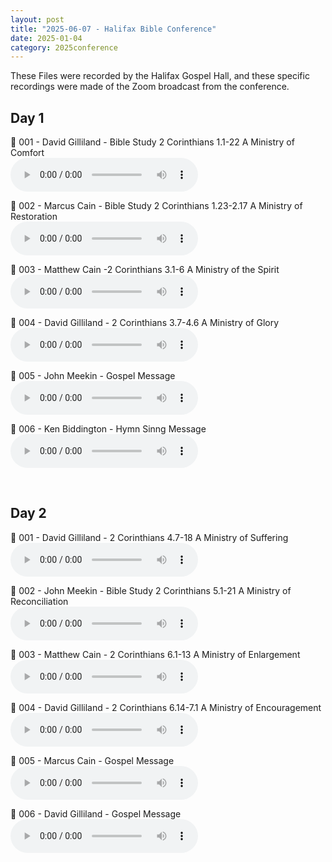 ```yaml
---
layout: post
title: "2025-06-07 - Halifax Bible Conference"
date: 2025-01-04
category: 2025conference
---
```


These Files were recorded by the Halifax Gospel Hall, and these specific recordings were made of the Zoom broadcast from the conference. 


## Day 1

<p>
🎵 001 - David Gilliland - Bible Study 2 Corinthians 1.1-22 A Ministry of Comfort <br>
<audio controls>
  <source src="https://archive.org/download/2025-gospel-conference-audio/2025-06-07%20-%20Halifax%20Bible%20Conference/2025-06-07%20-%20Halifax%20Bible%20Conference%20-%20001%20-%20David%20Gilliland%20-%20Bible%20Study%202%20Corinthians%201.1-22%20A%20Ministry%20of%20Comfort.mp3" type="audio/mpeg">
  Your browser does not support the audio element.
</audio>
</p>
<p>
🎵 002 - Marcus Cain - Bible Study 2 Corinthians 1.23-2.17 A Ministry of Restoration <br>
<audio controls>
  <source src="https://archive.org/download/2025-gospel-conference-audio/2025-06-07%20-%20Halifax%20Bible%20Conference/2025-06-07%20-%20Halifax%20Bible%20Conference%20-%20002%20-%20Marcus%20Cain%20-%20Bible%20Study%202%20Corinthians%201.23-2.17%20A%20Ministry%20of%20Restoration.mp3" type="audio/mpeg">
  Your browser does not support the audio element.
</audio>
</p>
<p>
🎵 003 - Matthew Cain -2 Corinthians 3.1-6 A Ministry of the Spirit <br>
<audio controls>
  <source src="https://archive.org/download/2025-gospel-conference-audio/2025-06-07%20-%20Halifax%20Bible%20Conference/2025-06-07%20-%20Halifax%20Bible%20Conference%20-%20003%20-%20Matthew%20Cain%20-2%20Corinthians%203.1-6%20A%20Ministry%20of%20the%20Spirit.mp3" type="audio/mpeg">
  Your browser does not support the audio element.
</audio>
</p>
<p>
🎵 004 - David Gilliland - 2 Corinthians 3.7-4.6 A Ministry of Glory <br>
<audio controls>
  <source src="https://archive.org/download/2025-gospel-conference-audio/2025-06-07%20-%20Halifax%20Bible%20Conference/2025-06-07%20-%20Halifax%20Bible%20Conference%20-%20004%20-%20David%20Gilliland%20-%202%20Corinthians%203.7-4.6%20A%20Ministry%20of%20Glory.mp3" type="audio/mpeg">
  Your browser does not support the audio element.
</audio>
</p>
<p>
🎵 005 - John Meekin - Gospel Message <br>
<audio controls>
  <source src="https://archive.org/download/2025-gospel-conference-audio/2025-06-07%20-%20Halifax%20Bible%20Conference/2025-06-07%20-%20Halifax%20Bible%20Conference%20-%20005%20-%20John%20Meekin%20-%20Gospel%20Message.mp3" type="audio/mpeg">
  Your browser does not support the audio element.
</audio>
</p>
<p>
🎵 006 - Ken Biddington - Hymn Sinng Message <br>
<audio controls>
  <source src="https://archive.org/download/2025-gospel-conference-audio/2025-06-07%20-%20Halifax%20Bible%20Conference/2025-06-07%20-%20Halifax%20Bible%20Conference%20-%20006%20-%20Ken%20Biddington%20-%20Hymn%20Sinng%20Message.mp3" type="audio/mpeg">
  Your browser does not support the audio element.
</audio>
</p>
<BR>

## Day 2

<p>
🎵 001 - David Gilliland - 2 Corinthians 4.7-18 A Ministry of Suffering <br>
<audio controls>
  <source src="https://archive.org/download/2025-gospel-conference-audio/2025-06-07%20-%20Halifax%20Bible%20Conference/2025-06-08%20-%20Halifax%20Bible%20Conference%20-%20001%20-%20David%20Gilliland%20-%202%20Corinthians%204.7-18%20A%20Ministry%20of%20Suffering.mp3" type="audio/mpeg">
  Your browser does not support the audio element.
</audio>
</p>
<p>
🎵 002 - John Meekin - Bible Study 2 Corinthians 5.1-21 A Ministry of Reconciliation <br>
<audio controls>
  <source src="https://archive.org/download/2025-gospel-conference-audio/2025-06-07%20-%20Halifax%20Bible%20Conference/2025-06-08%20-%20Halifax%20Bible%20Conference%20-%20002%20-%20John%20Meekin%20-%20Bible%20Study%202%20Corinthians%205.1-21%20A%20Ministry%20of%20Reconciliation.mp3" type="audio/mpeg">
  Your browser does not support the audio element.
</audio>
</p>
<p>
🎵 003 - Matthew Cain - 2 Corinthians 6.1-13 A Ministry of Enlargement <br>
<audio controls>
  <source src="https://archive.org/download/2025-gospel-conference-audio/2025-06-07%20-%20Halifax%20Bible%20Conference/2025-06-08%20-%20Halifax%20Bible%20Conference%20-%20003%20-%20Matthew%20Cain%20-%202%20Corinthians%206.1-13%20A%20Ministry%20of%20Enlargement.mp3" type="audio/mpeg">
  Your browser does not support the audio element.
</audio>
</p>
<p>
🎵 004 - David Gilliland - 2 Corinthians 6.14-7.1 A Ministry of Encouragement <br>
<audio controls>
  <source src="https://archive.org/download/2025-gospel-conference-audio/2025-06-07%20-%20Halifax%20Bible%20Conference/2025-06-08%20-%20Halifax%20Bible%20Conference%20-%20004%20-%20David%20Gilliland%20-%202%20Corinthians%206.14-7.1%20A%20Ministry%20of%20Encouragement.mp3" type="audio/mpeg">
  Your browser does not support the audio element.
</audio>
</p>
<p>
🎵 005 - Marcus Cain - Gospel Message <br>
<audio controls>
  <source src="https://archive.org/download/2025-gospel-conference-audio/2025-06-07%20-%20Halifax%20Bible%20Conference/2025-06-08%20-%20Halifax%20Bible%20Conference%20-%20005%20-%20Marcus%20Cain%20-%20Gospel%20Message.mp3" type="audio/mpeg">
  Your browser does not support the audio element.
</audio>
</p>
<p>
🎵 006 - David Gilliland - Gospel Message <br>
<audio controls>
  <source src="https://archive.org/download/2025-gospel-conference-audio/2025-06-07%20-%20Halifax%20Bible%20Conference/2025-06-08%20-%20Halifax%20Bible%20Conference%20-%20006%20-%20David%20Gilliland%20-%20Gospel%20Message.mp3" type="audio/mpeg">
  Your browser does not support the audio element.
</audio>
</p>
